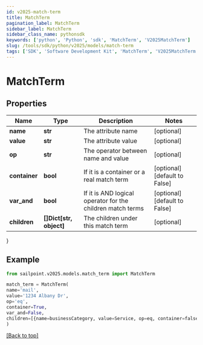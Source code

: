 ```yaml
---
id: v2025-match-term
title: MatchTerm
pagination_label: MatchTerm
sidebar_label: MatchTerm
sidebar_class_name: pythonsdk
keywords: ['python', 'Python', 'sdk', 'MatchTerm', 'V2025MatchTerm'] 
slug: /tools/sdk/python/v2025/models/match-term
tags: ['SDK', 'Software Development Kit', 'MatchTerm', 'V2025MatchTerm']
---
```


# MatchTerm


## Properties

Name | Type | Description | Notes
------------ | ------------- | ------------- | -------------
**name** | **str** | The attribute name | [optional] 
**value** | **str** | The attribute value | [optional] 
**op** | **str** | The operator between name and value | [optional] 
**container** | **bool** | If it is a container or a real match term | [optional] [default to False]
**var_and** | **bool** | If it is AND logical operator for the children match terms | [optional] [default to False]
**children** | **[]Dict[str, object]** | The children under this match term | [optional] 
}

## Example

```python
from sailpoint.v2025.models.match_term import MatchTerm

match_term = MatchTerm(
name='mail',
value='1234 Albany Dr',
op='eq',
container=True,
var_and=False,
children=[{name=businessCategory, value=Service, op=eq, container=false, and=false, children=null}]
)

```
[[Back to top]](#) 

